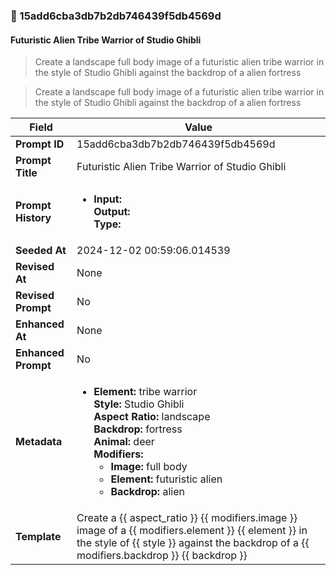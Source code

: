 

### 📜 15add6cba3db7b2db746439f5db4569d

#### Futuristic Alien Tribe Warrior of Studio Ghibli

> Create a landscape full body image of a futuristic alien tribe warrior in the style of Studio Ghibli against the backdrop of a alien fortress

> Create a landscape full body image of a futuristic alien tribe warrior in the style of Studio Ghibli against the backdrop of a alien fortress

| Field          | Value                                                                                                                                                                      |
|----------------|----------------------------------------------------------------------------------------------------------------------------------------------------------------------------|
| **Prompt ID**  | 15add6cba3db7b2db746439f5db4569d                                                                                                                                                            |
| **Prompt Title**  | Futuristic Alien Tribe Warrior of Studio Ghibli                                                                                                                                                            |
| **Prompt History** | <ul><li>**Input:**  <br> **Output:**  <br> **Type:** </li></ul> |
| **Seeded At** | 2024-12-02 00:59:06.014539                                                                                                                                                   |
| **Revised At** | None                                                                                                                                                   |
| **Revised Prompt** | No                                                                                                                                                                      |
| **Enhanced At** | None                                                                                                                                                  |
| **Enhanced Prompt** | No                                                                                                                                                                    |
| **Metadata**   | <ul><li>**Element:** tribe warrior <br> **Style:** Studio Ghibli <br> **Aspect Ratio:** landscape <br> **Backdrop:** fortress <br> **Animal:** deer <br> **Modifiers:**<ul><li>**Image:** full body</li><li>**Element:** futuristic alien</li><li>**Backdrop:** alien</li></ul></li></ul> |
| **Template**   | Create a {{ aspect_ratio }} {{ modifiers.image }} image of a {{ modifiers.element }} {{ element }} in the style of {{ style }} against the backdrop of a {{ modifiers.backdrop }} {{ backdrop }}                                                                                                                                           |


